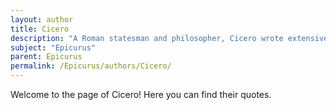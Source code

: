 ```yaml
---
layout: author
title: Cicero
description: "A Roman statesman and philosopher, Cicero wrote extensively about Epicurus, both critiquing and defending his ideas in works such as 'De Finibus Bonorum et Malorum'."
subject: "Epicurus"
parent: Epicurus
permalink: /Epicurus/authors/Cicero/
---
```


Welcome to the page of Cicero! Here you can find their quotes.
